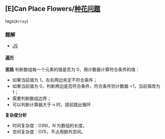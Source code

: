 ## [E]Can Place Flowers/[种花问题](https://leetcode-cn.com/problems/can-place-flowers/)
tags(`Array`)

### 题解
+ [JS](../../codes/js/problems/640/605.js)

#### 遍历
**思路**
判断数组每一个元素的值是否为 0，用计数器计算符合条件的值：
+ 如果当前值为 1，左右两边肯定不符合条件；
+ 如果当前值为 0，判断两边是否符合条件，符合条件则计数器 +1，当前值改为 1；
+ 需要判断数组边界；
+ 可以判断计算器大于 n 时，提前跳出循环

**复杂度分析**
+ 时间复杂度：O(N)，N 为数组的长度。
+ 空间复杂度：O(1)，不占用额外空间。 
